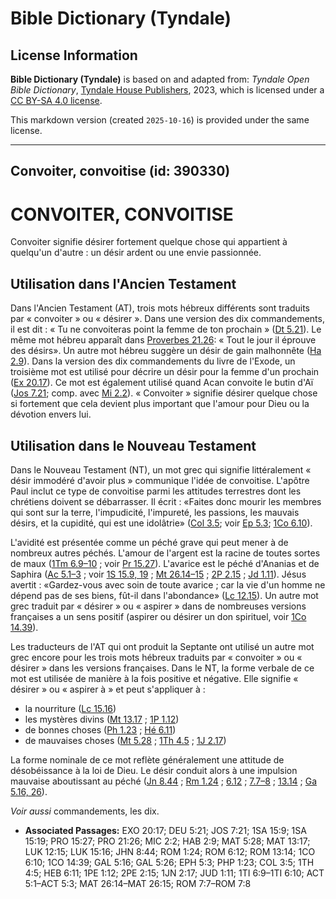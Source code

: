 # Bible Dictionary (Tyndale)

## License Information

**Bible Dictionary (Tyndale)** is based on and adapted from: _Tyndale Open Bible Dictionary_, [Tyndale House Publishers](https://tyndaleopenresources.com/), 2023, which is licensed under a [CC BY-SA 4.0 license](https://creativecommons.org/licenses/by-sa/4.0/legalcode.en).

This markdown version (created `2025-10-16`) is provided under the same license.



--------------------------------

## Convoiter, convoitise (id: 390330)

CONVOITER, CONVOITISE
=====================

Convoiter signifie désirer fortement quelque chose qui appartient à quelqu'un d'autre : un désir ardent ou une envie passionnée.

Utilisation dans l'Ancien Testament
-----------------------------------

Dans l'Ancien Testament (AT), trois mots hébreux différents sont traduits par « convoiter » ou « désirer ». Dans une version des dix commandements, il est dit : « Tu ne convoiteras point la femme de ton prochain » ([Dt 5\.21](https://ref.ly/Deut5:21)). Le même mot hébreu apparaît dans [Proverbes 21\.26](https://ref.ly/Prov21:26): « Tout le jour il éprouve des désirs». Un autre mot hébreu suggère un désir de gain malhonnête ([Ha 2\.9](https://ref.ly/Hab2:9)). Dans la version des dix commandements du livre de l'Exode, un troisième mot est utilisé pour décrire un désir pour la femme d'un prochain ([Ex 20\.17](https://ref.ly/Exod20:17)). Ce mot est également utilisé quand Acan convoite le butin d'Aï ([Jos 7\.21](https://ref.ly/Josh7:21); comp. avec [Mi 2\.2](https://ref.ly/Mic2:2)). « Convoiter » signifie désirer quelque chose si fortement que cela devient plus important que l'amour pour Dieu ou la dévotion envers lui.

Utilisation dans le Nouveau Testament
-------------------------------------

Dans le Nouveau Testament (NT), un mot grec qui signifie littéralement « désir immodéré d'avoir plus » communique l'idée de convoitise. L'apôtre Paul inclut ce type de convoitise parmi les attitudes terrestres dont les chrétiens doivent se débarrasser. Il écrit : «Faites donc mourir les membres qui sont sur la terre, l'impudicité, l'impureté, les passions, les mauvais désirs, et la cupidité, qui est une idolâtrie» ([Col 3\.5](https://ref.ly/Col3:5); voir [Ep 5\.3](https://ref.ly/Eph5:3); [1Co 6\.10](https://ref.ly/1Cor6:10)).

L'avidité est présentée comme un péché grave qui peut mener à de nombreux autres péchés. L'amour de l'argent est la racine de toutes sortes de maux ([1Tm 6\.9–10](https://ref.ly/1Tim6:9-1Tim6:10) ; voir [Pr 15\.27](https://ref.ly/Prov15:27)). L'avarice est le péché d'Ananias et de Saphira ([Ac 5\.1–3](https://ref.ly/Acts5:1-Acts5:3) ; voir [1S 15\.9, 19](https://ref.ly/1Sam15:9) ; [Mt 26\.14–15](https://ref.ly/Matt26:14-Matt26:15) ; [2P 2\.15](https://ref.ly/2Pet2:15) ; [Jd 1\.11](https://ref.ly/Jude1:11)). Jésus avertit : «Gardez\-vous avec soin de toute avarice ; car la vie d'un homme ne dépend pas de ses biens, fût\-il dans l'abondance» ([Lc 12\.15](https://ref.ly/Luke12:15)). Un autre mot grec traduit par « désirer » ou « aspirer » dans de nombreuses versions françaises a un sens positif (aspirer ou désirer un don spirituel, voir [1Co 14\.39](https://ref.ly/1Cor14:39)).

Les traducteurs de l'AT qui ont produit la Septante ont utilisé un autre mot grec encore pour les trois mots hébreux traduits par « convoiter » ou « désirer » dans les versions françaises. Dans le NT, la forme verbale de ce mot est utilisée de manière à la fois positive et négative. Elle signifie « désirer » ou « aspirer à » et peut s'appliquer à :

* la nourriture ([Lc 15\.16](https://ref.ly/Luke15:16))
* les mystères divins ([Mt 13\.17](https://ref.ly/Matt13:17) ; [1P 1\.12](https://ref.ly/1Pet1:12))
* de bonnes choses ([Ph 1\.23](https://ref.ly/Phil1:23) ; [Hé 6\.11](https://ref.ly/Heb6:11))
* de mauvaises choses ([Mt 5\.28](https://ref.ly/Matt5:28) ; [1Th 4\.5](https://ref.ly/1Thess4:5) ; [1J 2\.17](https://ref.ly/1John2:17))

La forme nominale de ce mot reflète généralement une attitude de désobéissance à la loi de Dieu. Le désir conduit alors à une impulsion mauvaise aboutissant au péché ([Jn 8\.44](https://ref.ly/John8:44) ; [Rm 1\.24](https://ref.ly/Rom1:24) ; [6\.12](https://ref.ly/Rom6:12) ; [7\.7–8](https://ref.ly/Rom7:7-Rom7:8) ; [13\.14](https://ref.ly/Rom13:14) ; [Ga 5\.16, 26](https://ref.ly/Gal5:16)).

*Voir aussi* commandements, les dix.

* **Associated Passages:** EXO 20:17; DEU 5:21; JOS 7:21; 1SA 15:9; 1SA 15:19; PRO 15:27; PRO 21:26; MIC 2:2; HAB 2:9; MAT 5:28; MAT 13:17; LUK 12:15; LUK 15:16; JHN 8:44; ROM 1:24; ROM 6:12; ROM 13:14; 1CO 6:10; 1CO 14:39; GAL 5:16; GAL 5:26; EPH 5:3; PHP 1:23; COL 3:5; 1TH 4:5; HEB 6:11; 1PE 1:12; 2PE 2:15; 1JN 2:17; JUD 1:11; 1TI 6:9–1TI 6:10; ACT 5:1–ACT 5:3; MAT 26:14–MAT 26:15; ROM 7:7–ROM 7:8

